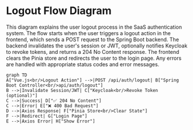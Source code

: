 # Logout Flow Diagram

This diagram explains the user logout process in the SaaS authentication system. The flow starts when the user triggers a logout action in the frontend, which sends a POST request to the Spring Boot backend. The backend invalidates the user's session or JWT, optionally notifies Keycloak to revoke tokens, and returns a 204 No Content response. The frontend clears the Pinia store and redirects the user to the login page. Any errors are handled with appropriate status codes and error messages.

```mermaid
graph TD
A["Vue.js<br/>Logout Action"] -->|POST /api/auth/logout| B["Spring Boot Controller<br/>api/auth/logout"]
B -->|Invalidate Session/JWT| C["Keycloak<br/>Revoke Token (optional)"]
C -->|Success| D["✅ 204 No Content"]
C -->|Error| E["❌ 400 Bad Request"]
D -->|Axios Response| F["Pinia Store<br/>Clear State"]
F -->|Redirect| G["Login Page"]
E -->|Axios Error| H["Show Error"]
```

